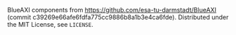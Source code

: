 BlueAXI components from https://github.com/esa-tu-darmstadt/BlueAXI (commit c39269e66afe6fdfa775cc9886b8a1b3e4ca6fde).
Distributed under the MIT License, see `LICENSE`.
